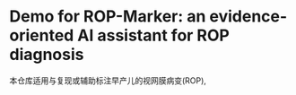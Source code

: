 # Demo for	ROP-Marker: an evidence-oriented AI assistant for ROP diagnosis
本仓库适用与复现或辅助标注早产儿的视网膜病变(ROP), 